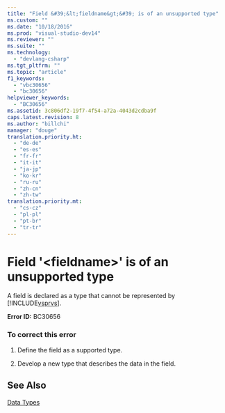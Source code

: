 ```yaml
---
title: "Field &#39;&lt;fieldname&gt;&#39; is of an unsupported type"
ms.custom: ""
ms.date: "10/18/2016"
ms.prod: "visual-studio-dev14"
ms.reviewer: ""
ms.suite: ""
ms.technology: 
  - "devlang-csharp"
ms.tgt_pltfrm: ""
ms.topic: "article"
f1_keywords: 
  - "vbc30656"
  - "bc30656"
helpviewer_keywords: 
  - "BC30656"
ms.assetid: 3c806df2-19f7-4f54-a72a-4043d2cdba9f
caps.latest.revision: 8
ms.author: "billchi"
manager: "douge"
translation.priority.ht: 
  - "de-de"
  - "es-es"
  - "fr-fr"
  - "it-it"
  - "ja-jp"
  - "ko-kr"
  - "ru-ru"
  - "zh-cn"
  - "zh-tw"
translation.priority.mt: 
  - "cs-cz"
  - "pl-pl"
  - "pt-br"
  - "tr-tr"
---
```

# Field &#39;&lt;fieldname&gt;&#39; is of an unsupported type
A field is declared as a type that cannot be represented by [!INCLUDE[vsprvs](../codequality/includes/vsprvs_md.md)].  
  
 **Error ID:** BC30656  
  
### To correct this error  
  
1.  Define the field as a supported type.  
  
2.  Develop a new type that describes the data in the field.  
  
## See Also  
 [Data Types](../Topic/Data%20Type%20Summary%20\(Visual%20Basic\).md)